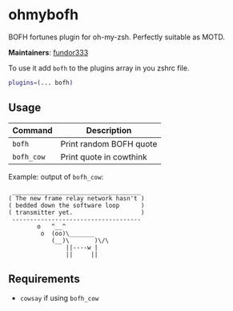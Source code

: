 # ohmybofh

BOFH fortunes plugin for oh-my-zsh. Perfectly suitable as MOTD.

**Maintainers**: [fundor333](https://github.com/fundor333) 

To use it add `bofh` to the plugins array in you zshrc file.

```zsh
plugins=(... bofh)
```

## Usage

| Command     | Description                     |
| ----------- | ------------------------------- |
| `bofh`      | Print random BOFH quote         |
| `bofh_cow`  | Print quote in cowthink         |

Example: output of `bofh_cow`:

```
 ____________________________________
( The new frame relay network hasn't )
( bedded down the software loop      )
( transmitter yet.                   )
 ------------------------------------
        o   ^__^
         o  (oo)\_______
            (__)\       )\/\
                ||----w |
                ||     ||
```

## Requirements

- `cowsay` if using `bofh_cow`
